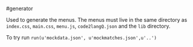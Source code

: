 #generator

Used to generate the menus. The menus must live in the same directory
as `index.css`, `main.css`, `menu.js`, `code2langQ.json` and the `lib`
directory.

To try run `run(u'mockdata.json', u'mockmatches.json',u'..')`
